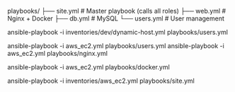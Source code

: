 playbooks/
├── site.yml         # Master playbook (calls all roles)
├── web.yml          # Nginx + Docker
├── db.yml           # MySQL
└── users.yml        # User management

ansible-playbook -i inventories/dev/dynamic-host.yml playbooks/users.yml


ansible-playbook -i aws_ec2.yml playbooks/users.yml
ansible-playbook -i aws_ec2.yml playbooks/nginx.yml

ansible-playbook -i aws_ec2.yml playbooks/docker.yml

ansible-playbook -i inventories/aws_ec2.yml playbooks/site.yml

